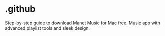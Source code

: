 # .github
Step-by-step guide to download Manet Music for Mac free. Music app with advanced playlist tools and sleek design.
